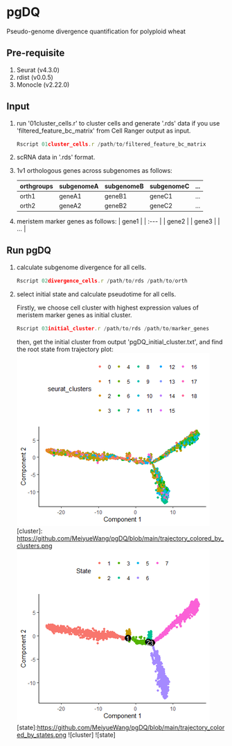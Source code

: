 # pgDQ
 Pseudo-genome divergence quantification for polyploid wheat

## Pre-requisite
1) Seurat (v4.3.0)
2) rdist (v0.0.5)
3) Monocle (v2.22.0)

## Input
1) run '01cluster_cells.r' to cluster cells and generate '.rds' data if you use 'filtered_feature_bc_matrix' from Cell Ranger output as input.
   ```js
   Rscript 01cluster_cells.r /path/to/filtered_feature_bc_matrix
   ```
3) scRNA data in '.rds' format.
4) 1v1 orthologous genes across subgenomes as follows:
   
   | orthgroups | subgenomeA | subgenomeB | subgenomeC | ... |
   | :--------- | :--------- | :--------- | :--------- | :-- |
   | orth1      | geneA1     | geneB1     | geneC1     | ... |
   | orth2      | geneA2     | geneB2     | geneC2     | ... |

5) meristem marker genes as follows:
   | gene1 |
   | :---  |
   | gene2 | 
   | gene3 |
   | ...   |

## Run pgDQ

1) calculate subgenome divergence for all cells.
   ```js
   Rscript 02divergence_cells.r /path/to/rds /path/to/orth
   ```
2) select initial state and calculate pseudotime for all cells.

   Firstly, we choose cell cluster with highest expression values of meristem marker genes as initial cluster.
   ```js
   Rscript 03initial_cluster.r /path/to/rds /path/to/marker_genes
   ```
   then, get the initial cluster from output 'pgDQ_initial_cluster.txt', and find the root state from trajectory plot:
   ![pic_cluster](https://github.com/MeiyueWang/pgDQ/blob/main/trajectory_colored_by_clusters.png)
   [cluster]: https://github.com/MeiyueWang/pgDQ/blob/main/trajectory_colored_by_clusters.png
   ![pic_state](https://github.com/MeiyueWang/pgDQ/blob/main/trajectory_colored_by_states.png)
   [state]:https://github.com/MeiyueWang/pgDQ/blob/main/trajectory_colored_by_states.png
   ![cluster] ![state]
